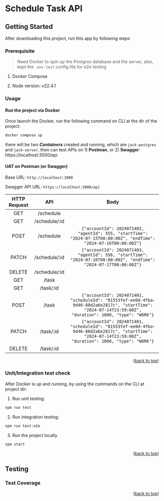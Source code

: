 # Schedule Task API

## Getting Started

After downloading this project, run this app by following steps

### Prerequisite

> Need Docker to spin up the Postgres database and the server, also, kept the `.env.test` config file for e2e testing

1. Docker Compose

2. Node version: v22.4.1

### Usage

#### Run the project via Docker

Once launch the Docker, run the following command on CLI at the dir of the project:

```sh
docker compose up
```

there will be two **_Containers_** created and running, which are `jack-postgres` and `jack-server`, then can test APIs on 1) **Postman**, or 2) **Swagger**: https://localhost:3000/api

#### UAT on Postman (or Swagger)

Base URL: `http://localhost:3000`

Swagger API URL: `https://localhost:3000/api`

| HTTP Request |      API      |                                                                             Body                                                                             |
| :----------: | :-----------: | :----------------------------------------------------------------------------------------------------------------------------------------------------------: |
|     GET      |   /schedule   |                                                                                                                                                              |
|     GET      | /schedule/:id |                                                                                                                                                              |
|     POST     |   /schedule   |                   ```{"accountId": 2024071402, "agentId": 555, "startTime": "2024-07-15T00:00:00Z", "endTime": "2024-07-16T00:00:00Z"}```                    |
|    PATCH     | /schedule/:id |                   ```{"accountId": 2024071403, "agentId": 556, "startTime": "2024-07-16T00:00:00Z", "endTime": "2024-07-17T00:00:00Z"}```                    |
|    DELETE    | /schedule/:id |                                                                                                                                                              |
|     GET      |     /task     |                                                                                                                                                              |
|     GET      |   /task/:id   |                                                                                                                                                              |
|     POST     |     /task     | ```{"accountId": 2024071401, "scheduleId": "81553fef-ee0d-4fba-9d46-88d2a6e2817c", "startTime": "2024-07-14T23:59:00Z", "duration": 1000, "type": "WORK"}``` |
|    PATCH     |   /task/:id   | ```{"accountId": 2024071401, "scheduleId": "81553fef-ee0d-4fba-9d46-88d2a6e2817c", "startTime": "2024-07-14T23:59:00Z", "duration": 1000, "type": "WORK"}``` |
|    DELETE    |   /task/:id   |                                                                                                                                                              |

<p align="right">(<a href="#top">back to top</a>)</p>

### Unit/Integration test check

After Docker is up and running, by using the commands on the CLI at project dir:

1. Run unit testing:

```sh
npm run test
```

2. Run integration testing:

```sh
npm run test:e2e
```

3. Run the project locally

```sh
npm start
```

<p align="right">(<a href="#top">back to top</a>)</p>

## Testing

### Test Coverage

<p align="right">(<a href="#top">back to top</a>)</p>
